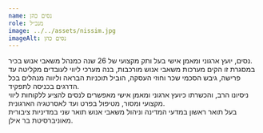 ```yaml
---
name: נסים כהן
role: מנכ״ל
image: ../../assets/nissim.jpg
imageAlt: נסים כהן
---
```


נסים, יועץ ארגוני ומאמן אישי בעל ותק מקצועי של 26 שנה כמנהל משאבי אנוש בכיר.  
במסגרת זו הקים מערכות משאבי אנוש מורכבות, בנה מערכי ליווי לעובדים מקליטה עד פרישה, גיבש הסכמי שכר וחוזי העסקה, הוביל תוכניות הבראה וליווה מנהלים בכל הדרגים בכניסה לתפקיד.  
ניסיונו הרב, והכשרתו כיועץ ארגוני ומאמן אישי מאפשרים לנסים להציע ללקוחות ליווי מקצועי ומסור, מטיפול בפרט ועד לאסרטגיה הארגונית.  
בעל תואר ראשון במדעי המדינה וניהול משאבי אנוש תואר שני במדיניות ציבורית מאוניברסיטת בר אילן.
